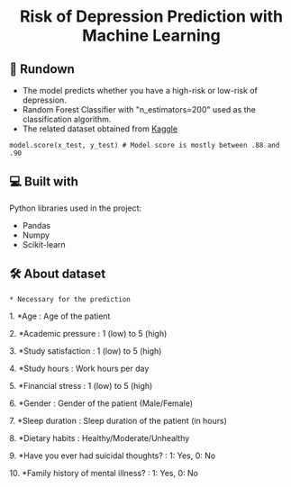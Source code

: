 <div align ="center" id="toc">
  <ul style="list-style: none">
    <summary>
      <h1 align="center" id="title">Risk of Depression Prediction with Machine Learning</h1>
    </summary>
  </ul>
</div>

<h2>🧐 Rundown</h2>

*   The model predicts whether you have a high-risk or low-risk of depression.
*   Random Forest Classifier with "n_estimators=200" used as the classification algorithm.
*   The related dataset obtained from [Kaggle](https://www.kaggle.com/datasets/ikynahidwin/depression-student-dataset)

```
model.score(x_test, y_test) # Model score is mostly between .88 and .90
```

  
<h2>💻 Built with</h2>

Python libraries used in the project:

*   Pandas
*   Numpy
*   Scikit-learn


<h2>🛠️ About dataset</h2>

```
* Necessary for the prediction
```


<p>1. *Age : Age of the patient</p>

<p>2. *Academic pressure : 1 (low) to 5 (high)</p>

<p>3. *Study satisfaction : 1 (low) to 5 (high)</p>

<p>4. *Study hours : Work hours per day</p>

<p>5. *Financial stress : 1 (low) to 5 (high)</p>

<p>6. *Gender : Gender of the patient (Male/Female)</p>

<p>7. *Sleep duration : Sleep duration of the patient (in hours)</p>

<p>8. *Dietary habits : Healthy/Moderate/Unhealthy</p>

<p>9. *Have you ever had suicidal thoughts? : 1: Yes, 0: No</p>

<p>10. *Family history of mental illness? : 1: Yes, 0: No</p>
